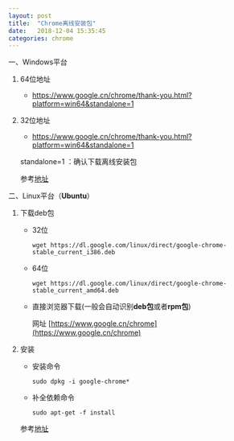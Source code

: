 ```yaml
---
layout: post
title:  "Chrome离线安装包"
date:   2018-12-04 15:35:45
categories: chrome
---
```


一、Windows平台

   1. 64位地址

      - https://www.google.cn/chrome/thank-you.html?platform=win64&standalone=1
   
   2. 32位地址

      - https://www.google.cn/chrome/thank-you.html?platform=win64&standalone=1
     
      standalone=1 ：确认下载离线安装包
      
      参考[地址](https://blog.csdn.net/aosica321/article/details/78093597)
   
二、Linux平台（**Ubuntu**）

   1. 下载deb包
       
      - 32位
      
        ```shell
        wget https://dl.google.com/linux/direct/google-chrome-stable_current_i386.deb
        ```
        
      - 64位
      
        ```shell
        wget https://dl.google.com/linux/direct/google-chrome-stable_current_amd64.deb 
        ```
        
      - 直接浏览器下载(一般会自动识别**deb包**或者**rpm包**)
      
         网址 [https://www.google.cn/chrome](https://www.google.cn/chrome)
      
        
   2. 安装
   
      - 安装命令
      
        ```shell
        sudo dpkg -i google-chrome*
        ```
        
      - 补全依赖命令
      
        ```shell
        sudo apt-get -f install 
        ```
        
      参考[地址](https://blog.csdn.net/cscrazybing/article/details/78640322)



